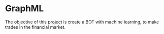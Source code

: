 # GraphML
The objective of this project is create a BOT with machine learning, to make trades in the financial market.
